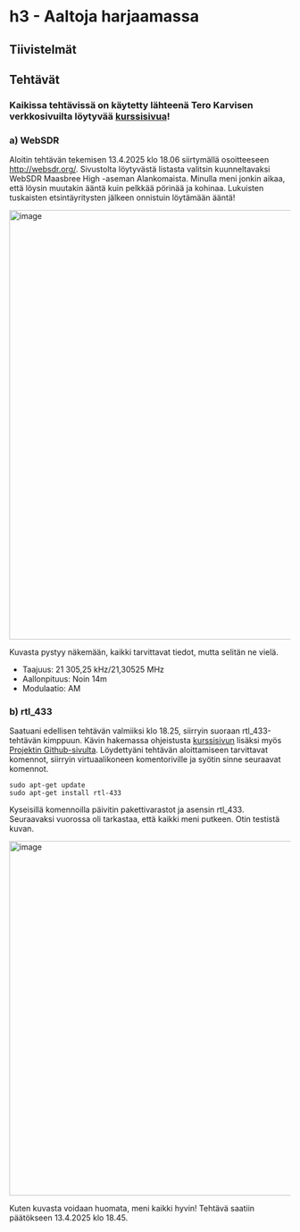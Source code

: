 # h3 - Aaltoja harjaamassa

## Tiivistelmät


## Tehtävät

### Kaikissa tehtävissä on käytetty lähteenä Tero Karvisen verkkosivuilta löytyvää [kurssisivua](https://terokarvinen.com/verkkoon-tunkeutuminen-ja-tiedustelu/)!

### a) WebSDR
Aloitin tehtävän tekemisen 13.4.2025 klo 18.06 siirtymällä osoitteeseen http://websdr.org/. Sivustolta löytyvästä listasta valitsin kuunneltavaksi WebSDR Maasbree High -aseman Alankomaista. Minulla meni jonkin aikaa, että löysin muutakin ääntä kuin pelkkää pörinää ja kohinaa. Lukuisten tuskaisten etsintäyritysten jälkeen onnistuin löytämään ääntä!

<img width="769" alt="image" src="https://github.com/user-attachments/assets/8889cc6a-ef76-4a30-81ec-670333a0f5a4" />

Kuvasta pystyy näkemään, kaikki tarvittavat tiedot, mutta selitän ne vielä.
- Taajuus: 21 305,25 kHz/21,30525 MHz
- Aallonpituus: Noin 14m
- Modulaatio: AM


### b) rtl_433
Saatuani edellisen tehtävän valmiiksi klo 18.25, siirryin suoraan rtl_433-tehtävän kimppuun. Kävin hakemassa ohjeistusta [kurssisivun](https://terokarvinen.com/verkkoon-tunkeutuminen-ja-tiedustelu/) lisäksi myös [Projektin Github-sivulta](https://github.com/merbanan/rtl_433/). Löydettyäni tehtävän aloittamiseen tarvittavat komennot, siirryin virtuaalikoneen komentoriville ja syötin sinne seuraavat komennot.

    sudo apt-get update
    sudo apt-get install rtl-433

Kyseisillä komennoilla päivitin pakettivarastot ja asensin rtl_433. Seuraavaksi vuorossa oli tarkastaa, että kaikki meni putkeen. Otin testistä kuvan.

<img width="635" alt="image" src="https://github.com/user-attachments/assets/18e49f65-1797-4c00-9c6e-88e1aee39377" />

Kuten kuvasta voidaan huomata, meni kaikki hyvin! Tehtävä saatiin päätökseen 13.4.2025 klo 18.45.

